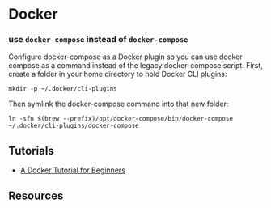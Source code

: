 # Docker

### use `docker compose` instead of `docker-compose`

Configure docker-compose as a Docker plugin so you can use docker compose as a command instead of the legacy docker-compose script. First, create a folder in your home directory to hold Docker CLI plugins:

```
mkdir -p ~/.docker/cli-plugins
```

Then symlink the docker-compose command into that new folder:

```
ln -sfn $(brew --prefix)/opt/docker-compose/bin/docker-compose ~/.docker/cli-plugins/docker-compose
```

## Tutorials

- [A Docker Tutorial for Beginners](https://docker-curriculum.com/)

## Resources


